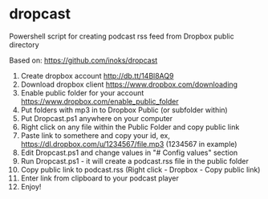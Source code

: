 dropcast
========

Powershell script for creating podcast rss feed from Dropbox public directory

Based on:
https://github.com/inoks/dropcast

1. Create dropbox account http://db.tt/14Bl8AQ9
2. Download dropbox client https://www.dropbox.com/downloading
3. Enable public folder for your account https://www.dropbox.com/enable_public_folder
4. Put folders with mp3 in to Dropbox Public (or subfolder within)
5. Put Dropcast.ps1 anywhere on your computer
6. Right click on any file within the Public Folder and copy public link
7. Paste link to somethere and copy your id, ex, https://dl.dropbox.com/u/1234567/file.mp3 (1234567 in example)
8. Edit Dropcast.ps1 and change values in "# Config values" section
9. Run Dropcast.ps1 - it will create a podcast.rss file in the public folder
10. Copy public link to podcast.rss (Right click - Dropbox - Copy public link)
11. Enter link from clipboard to your podcast player
12. Enjoy!

